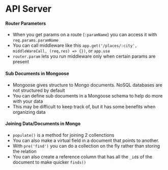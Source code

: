 # API Server

#### Router Parameters
* When you get params on a route (`:paramName`) you can access it with `req.params.paramName`
* You can call middleware like this `app.get('/places/:city', middleWareCall, (req,res) => {})`, or `app.use`
* `router.param` lets you run middleware only when certain params are present
#### Sub Documents in Mongoose
* Mongoose gives structure to Mongo documents. NoSQL databases are not structured by default
* You can define sub documents in a Mongoose schema to help do more with your data
* This may be difficult to keep track of, but it has some benefits when organizing data
#### Joining Data/Documents in Mongo
* `populate()` is a method for joining 2 collenctions
* You can also make a virtual field in a document that points to another.
* With `pre('find')` you can do a collection on the fly rather than storing the relation
* You can also create a reference column that has all the `_id`s of the document to make quicker `finds()`
